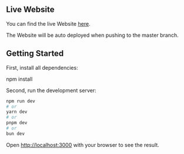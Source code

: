 ## Live Website

You can find the live Website [here](https://Hewalu.github.io/Society-Technology/).

The Website will be auto deployed when pushing to the master branch.

## Getting Started

First, install all dependencies:

npm install

Second, run the development server:

```bash
npm run dev
# or
yarn dev
# or
pnpm dev
# or
bun dev
```

Open [http://localhost:3000](http://localhost:3000) with your browser to see the result.
